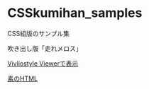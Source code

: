 # CSSkumihan_samples
CSS組版のサンプル集

吹き出し版「走れメロス」

[Vivliostyle Viewerで表示](https://vivliostyle.org/viewer/#src=https://libroworks.github.io/CSSkumihan_samples/samples/sample5_x_Melos.html)

[素のHTML](https://libroworks.github.io/CSSkumihan_samples/samples/sample5_x_Melos.html)
